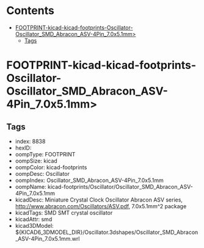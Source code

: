 



Contents
========

* [FOOTPRINT-kicad-kicad-footprints-Oscillator-Oscillator_SMD_Abracon_ASV-4Pin_7.0x5.1mm>](#footprint-kicad-kicad-footprints-oscillator-oscillator_smd_abracon_asv-4pin_70x51mm)
	* [Tags](#tags)

# FOOTPRINT-kicad-kicad-footprints-Oscillator-Oscillator_SMD_Abracon_ASV-4Pin_7.0x5.1mm>

## Tags

- index: 8838
- hexID: 
- oompType: FOOTPRINT
- oompSize: kicad
- oompColor: kicad-footprints
- oompDesc: Oscillator
- oompIndex: Oscillator_SMD_Abracon_ASV-4Pin_7.0x5.1mm
- oompName: kicad-footprints/Oscillator/Oscillator_SMD_Abracon_ASV-4Pin_7.0x5.1mm
- kicadDesc: Miniature Crystal Clock Oscillator Abracon ASV series, http://www.abracon.com/Oscillators/ASV.pdf, 7.0x5.1mm^2 package
- kicadTags: SMD SMT crystal oscillator
- kicadAttr: smd
- kicad3DModel: ${KICAD6_3DMODEL_DIR}/Oscillator.3dshapes/Oscillator_SMD_Abracon_ASV-4Pin_7.0x5.1mm.wrl
